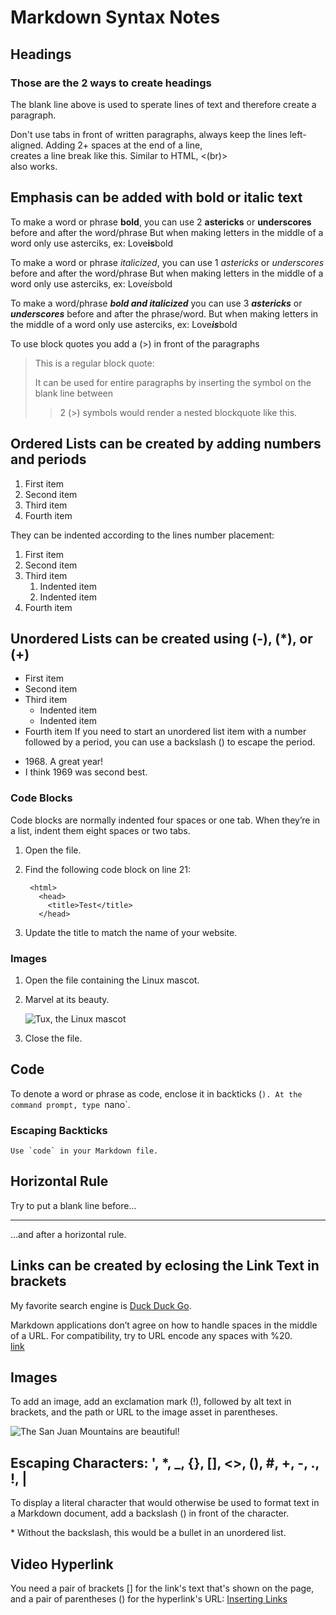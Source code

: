 # Markdown Syntax Notes
Headings
--------
### Those are the 2 ways to create headings

The blank line above is used to sperate lines of text and therefore create a paragraph.

Don't use tabs in front of written paragraphs, always keep the lines left-aligned.
Adding 2+ spaces at the end of a line,   
creates a line break like this.
Similar to HTML, <(br)> <br>
also works.  

## Emphasis can be added with bold or italic text
To make a word or phrase **bold**, you can use 2 **astericks** or __underscores__ before and after the word/phrase
But when making letters in the middle of a word only use asterciks, ex: Love**is**bold

To make a word or phrase *italicized*, you can use 1 *astericks* or _underscores_ before and after the word/phrase
But when making letters in the middle of a word only use asterciks, ex: Love*is*bold

To make a word/phrase ***bold and italicized*** you can use 3 ***astericks*** or ___underscores___ before and after the phrase/word.
But when making letters in the middle of a word only use asterciks, ex: Love***is***bold

To use block quotes you add a (>) in front of the paragraphs
> This is a regular block quote:
>
> It can be used for entire paragraphs by inserting the symbol on the blank line between
>> 2 (>) symbols would render a nested blockquote like this.
## Ordered Lists can be created by adding numbers and periods
1. First item
2. Second item
3. Third item
4. Fourth item

They can be indented according to the lines number placement: 
1. First item
2. Second item
3. Third item
    1. Indented item
    2. Indented item
4. Fourth item
## Unordered Lists can be created using (-), (*), or (+) 
+ First item
+ Second item
+ Third item
    + Indented item
    + Indented item
+ Fourth item
If you need to start an unordered list item with a number followed by a period, you can use a backslash (\) to escape the period.
- 1968\. A great year!
- I think 1969 was second best.	

### Code Blocks
Code blocks are normally indented four spaces or one tab. When they’re in a list, indent them eight spaces or two tabs.
1. Open the file.
2. Find the following code block on line 21:

        <html>
          <head>
            <title>Test</title>
          </head>

3. Update the title to match the name of your website.

### Images 
1. Open the file containing the Linux mascot.
2. Marvel at its beauty.

    ![Tux, the Linux mascot](/assets/images/tux.png)

3. Close the file.

## Code
To denote a word or phrase as code, enclose it in backticks (`).
At the command prompt, type `nano`.
### Escaping Backticks
``Use `code` in your Markdown file.``

## Horizontal Rule 
Try to put a blank line before...

---

...and after a horizontal rule.

## Links can be created by eclosing the Link Text in brackets
My favorite search engine is [Duck Duck Go](https://duckduckgo.com).

Markdown applications don’t agree on how to handle spaces in the middle of a URL. For compatibility, try to URL encode any spaces with %20.  
[link](https://www.example.com/my%20great%20page)	

## Images
To add an image, add an exclamation mark (!), followed by alt text in brackets, and the path or URL to the image asset in parentheses.  

![The San Juan Mountains are beautiful!](/assets/images/san-juan-mountains.jpg "San Juan Mountains")

## Escaping Characters: \', \*, \_, \{}, \[], \<>, \(), \#, \+, \-, \., \!, \|
To display a literal character that would otherwise be used to format text in a Markdown document, add a backslash (\) in front of the character.

\* Without the backslash, this would be a bullet in an unordered list.

## Video Hyperlink
You need a pair of brackets \[\] for the link's text that's shown on the page, and a pair of parentheses \(\) for the hyperlink's URL:
[Inserting Links](https://youtu.be/0aJCGOxeHVk)
